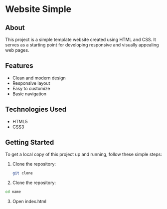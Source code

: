 # Website Simple

## About

This project is a simple template website created using HTML and CSS. It serves as a starting point for developing responsive and visually appealing web pages.

## Features

- Clean and modern design
- Responsive layout
- Easy to customize
- Basic navigation

## Technologies Used

- HTML5
- CSS3

## Getting Started

To get a local copy of this project up and running, follow these simple steps:

1. Clone the repository:
   ```bash
   git clone
   ```
 2. Clone the repository:
   ```bash
   cd name
   ```
 3. Open index.html 
